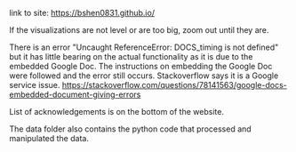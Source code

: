 link to site:
https://bshen0831.github.io/ 

If the visualizations are not level or are too big, zoom out until they are.

There is an error "Uncaught ReferenceError: DOCS_timing is not defined" but it has little bearing on the actual functionality as it is due to the embedded Google Doc. The instructions on embedding the Google Doc were followed and the error still occurs. Stackoverflow says it is a Google service issue. https://stackoverflow.com/questions/78141563/google-docs-embedded-document-giving-errors 

List of acknowledgements is on the bottom of the website.

The data folder also contains the python code that processed and manipulated the data.